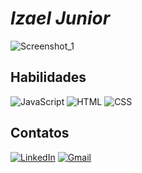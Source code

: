 # **_Izael Junior_**
![Screenshot_1](https://github.com/user-attachments/assets/bdc028c3-cd79-4c39-be09-bba0175ea31d)

## Habilidades
![JavaScript](https://img.shields.io/badge/JavaScript-323330?style=for-the-badge&logo=javascript&logoColor=F7DF1E)
![HTML](https://img.shields.io/badge/HTML-006cff?style=for-the-badge&logo=html5&logoColor=white)
![CSS](https://img.shields.io/badge/CSS-239120?&style=for-the-badge&logo=css3&logoColor=white)

## Contatos
[![LinkedIn](https://img.shields.io/badge/LinkedIn-0077B5?style=for-the-badge&logo=linkedin&logoColor=white)](https://www.linkedin.com/in/izael-junior-24a3aa259/)
[![Gmail](https://img.shields.io/badge/Gmail-333333?style=for-the-badge&logo=gmail&logoColor=red)](mailto:izaeljunior.fut@gmail.com)

